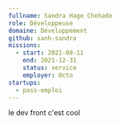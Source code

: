 ```yaml
---
fullname: Sandra Hage Chehade
role: Développeuse
domaine: Développement
github: sanh-sandra
missions:
  - start: 2021-08-11
    end: 2021-12-31
    status: service
    employer: Octo
startups:
  - pass-emploi
---
```


le dev front c'est cool
